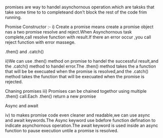 promises are way to handel asynchornous operation.which are taksks that take some time to to completeand don't block the rest of the code frim running.


Promise Constructor :- 
i) Create a promise means create a promise object nas a two promise resolve and reject.When Asynchornous task complete,call resolve function with result.If there an error occur ,you call reject function with error massege.



.then() and .catch()

ii)We can use .then() method on promise to handel the successful result,and the .catch() method to handel error.The .then() method takes the a function that will be be execuated when the promise is resolved,and the .catch() method takes the function that will be execuated when the promise is rejected. 


Chaning promises
iii) Promises can be chained togethor using multiple .then() call.Each .then() return a new promise 


Async and await

iv) to makes promise code even cleaner and readable,we can use async and await keywords.The Async keyword use bdefore function defination to indicate asynchornous operation.The await keyword is used inside an async function to pause execution untile a promise is resolved.

